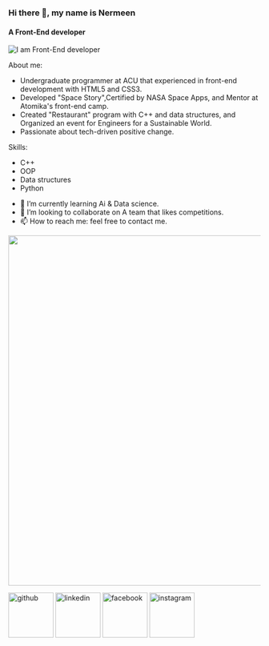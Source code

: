 ### Hi there 👋, my name is Nermeen
#### A Front-End developer
![I am Front-End developer](https://media.licdn.com/dms/image/D4D16AQHO3fIdGNFhrQ/profile-displaybackgroundimage-shrink_350_1400/0/1691346741075?e=1697068800&v=beta&t=OqX16nZDajGtNM0ek4aVbYByhS4jUg-Q4RKXGXruVkE)

About me:
*  Undergraduate programmer at ACU that experienced in front-end development with HTML5 and CSS3.
*  Developed "Space Story",Certified by NASA Space Apps, and Mentor at Atomika's front-end camp.
*  Created "Restaurant" program with C++ and data structures, and Organized an event for Engineers for a Sustainable World.
*  Passionate about tech-driven positive change.


Skills:
*  C++
*  OOP
*  Data structures
*  Python


- 🌱 I’m currently learning Ai & Data science. 
- 👯 I’m looking to collaborate on A team that likes competitions. 
- 📫 How to reach me: feel free to contact me. 

<img src='https://th.bing.com/th/id/R.21116158daaeb1459b4ec0758505e1ad?rik=ymQdzmyYITrBnQ&pid=ImgRaw&r=0' width=700px>


[<img src='https://cdn.jsdelivr.net/npm/simple-icons@3.0.1/icons/github.svg' alt='github' width='90px'>](https://github.com/NermeenKamal)  [<img src='https://cdn.jsdelivr.net/npm/simple-icons@3.0.1/icons/linkedin.svg' alt='linkedin' width='90px'>](www.linkedin.com/in/NermeenKamal)  [<img src='https://cdn.jsdelivr.net/npm/simple-icons@3.0.1/icons/facebook.svg' alt='facebook' width='90px'>](https://www.facebook.com/profile.php?id=100028902976659&mibextid=ZbWKwL)  [<img src='https://cdn.jsdelivr.net/npm/simple-icons@3.0.1/icons/instagram.svg' alt='instagram' width='90px'>](https://www.instagram.com/nermeenk33.3/)  


